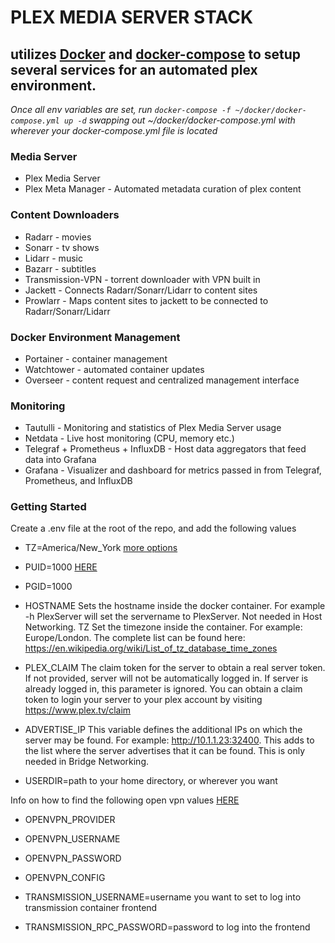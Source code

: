 # PLEX MEDIA SERVER STACK

## utilizes [Docker](https://www.docker.com/) and [docker-compose](https://docs.linuxserver.io/general/docker-compose) to setup several services for an automated plex environment.

*Once all env variables are set, run `docker-compose -f ~/docker/docker-compose.yml up -d` swapping out ~/docker/docker-compose.yml with wherever your docker-compose.yml file is located*

### Media Server

- Plex Media Server
- Plex Meta Manager - Automated metadata curation of plex content

### Content Downloaders

- Radarr - movies
- Sonarr - tv shows
- Lidarr - music
- Bazarr - subtitles
- Transmission-VPN - torrent downloader with VPN built in
- Jackett - Connects Radarr/Sonarr/Lidarr to content sites
- Prowlarr - Maps content sites to jackett to be connected to Radarr/Sonarr/Lidarr

### Docker Environment Management

- Portainer - container management
- Watchtower - automated container updates
- Overseer - content request and centralized management interface

### Monitoring

- Tautulli - Monitoring and statistics of Plex Media Server usage
- Netdata - Live host monitoring (CPU, memory etc.)
- Telegraf + Prometheus + InfluxDB - Host data aggregators that feed data into Grafana
- Grafana - Visualizer and dashboard for metrics passed in from Telegraf, Prometheus, and InfluxDB

### Getting Started
Create a .env file at the root of the repo, and add the following values

- TZ=America/New_York [more options](https://en.wikipedia.org/wiki/List_of_tz_database_time_zones#List)

- PUID=1000 [HERE](https://docs.linuxserver.io/general/understanding-puid-and-pgid)
- PGID=1000

- HOSTNAME Sets the hostname inside the docker container. For example -h PlexServer will set the servername to PlexServer. Not needed in Host Networking.
TZ Set the timezone inside the container. For example: Europe/London. The complete list can be found here: https://en.wikipedia.org/wiki/List_of_tz_database_time_zones

- PLEX_CLAIM The claim token for the server to obtain a real server token. If not provided, server will not be automatically logged in. If server is already logged in, this parameter is ignored. You can obtain a claim token to login your server to your plex account by visiting https://www.plex.tv/claim

- ADVERTISE_IP This variable defines the additional IPs on which the server may be found. For example: http://10.1.1.23:32400. This adds to the list where the server advertises that it can be found. This is only needed in Bridge Networking.

- USERDIR=path to your home directory, or wherever you want

Info on how to find the following open vpn values [HERE](https://haugene.github.io/docker-transmission-openvpn/config-options/)
- OPENVPN_PROVIDER
- OPENVPN_USERNAME
- OPENVPN_PASSWORD
- OPENVPN_CONFIG

- TRANSMISSION_USERNAME=username you want to set to log into transmission container frontend
- TRANSMISSION_RPC_PASSWORD=password to log into the frontend
